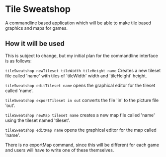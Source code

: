 # Tile Sweatshop
A commandline based application which will be able to make tile based graphics
and maps for games.

## How it will be used
This is subject to change, but my initial plan for the commandline interface is
as follows:

```tileSweatshop newTileset tileWidth tileHeight name``` Creates a new tileset
file called 'name' with tiles of 'tileWidth' width and 'tileHeight' height.

```tileSweatshop editTileset name``` opens the graphical editor for the tileset
called 'name'.

```tileSweatshop exportTileset in out``` converts the file 'in' to the picture
file 'out'.

```tileSweatshop newMap tileset name``` creates a new map file called 'name'
using the tileset named 'tileset'.

```tileSweatshop editMap name``` opens the graphical editor for the map called
'name'.

There is no exportMap command, since this will be different for each game and
users will have to write one of these themselves.
